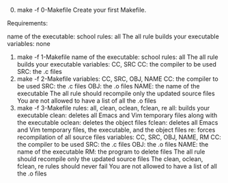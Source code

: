 0. make -f 0-Makefile
   Create your first Makefile.

Requirements:

name of the executable: school
rules: all
The all rule builds your executable
variables: none

1. make -f 1-Makefile
   name of the executable: school
   rules: all
   The all rule builds your executable
   variables: CC, SRC
   CC: the compiler to be used
   SRC: the .c files
2. make -f 2-Makefile
   variables: CC, SRC, OBJ, NAME
   CC: the compiler to be used
   SRC: the .c files
   OBJ: the .o files
   NAME: the name of the executable
   The all rule should recompile only the updated source files
   You are not allowed to have a list of all the .o files
3. make -f 3-Makefile
   rules: all, clean, oclean, fclean, re
   all: builds your executable
   clean: deletes all Emacs and Vim temporary files along with the executable
   oclean: deletes the object files
   fclean: deletes all Emacs and Vim temporary files, the executable, and the object files
   re: forces recompilation of all source files
   variables: CC, SRC, OBJ, NAME, RM
   CC: the compiler to be used
   SRC: the .c files
   OBJ: the .o files
   NAME: the name of the executable
   RM: the program to delete files
   The all rule should recompile only the updated source files
   The clean, oclean, fclean, re rules should never fail
   You are not allowed to have a list of all the .o files

